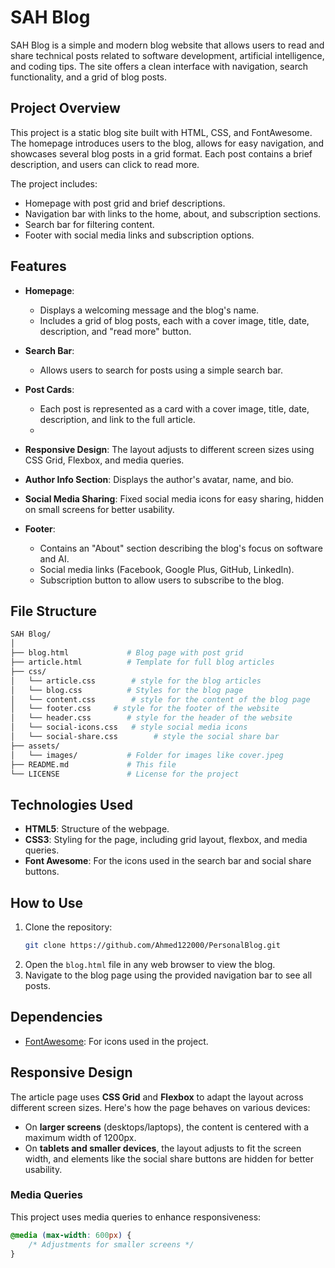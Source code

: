 
# SAH Blog

SAH Blog is a simple and modern blog website that allows users to read and share technical posts related to software development, artificial intelligence, and coding tips. The site offers a clean interface with navigation, search functionality, and a grid of blog posts.

## Project Overview

This project is a static blog site built with HTML, CSS, and FontAwesome. The homepage introduces users to the blog, allows for easy navigation, and showcases several blog posts in a grid format. Each post contains a brief description, and users can click to read more. 

The project includes:
- Homepage with post grid and brief descriptions.
- Navigation bar with links to the home, about, and subscription sections.
- Search bar for filtering content.
- Footer with social media links and subscription options.

## Features

- **Homepage**: 
  - Displays a welcoming message and the blog's name.
  - Includes a grid of blog posts, each with a cover image, title, date, description, and "read more" button.
  
- **Search Bar**: 
  - Allows users to search for posts using a simple search bar.
  
- **Post Cards**:
  - Each post is represented as a card with a cover image, title, date, description, and link to the full article.
  - 
- **Responsive Design**: The layout adjusts to different screen sizes using CSS Grid, Flexbox, and media queries.

- **Author Info Section**: Displays the author's avatar, name, and bio.

- **Social Media Sharing**: Fixed social media icons for easy sharing, hidden on small screens for better usability.

- **Footer**:
  - Contains an "About" section describing the blog's focus on software and AI.
  - Social media links (Facebook, Google Plus, GitHub, LinkedIn).
  - Subscription button to allow users to subscribe to the blog.

## File Structure

```bash
SAH Blog/
│
├── blog.html             # Blog page with post grid
├── article.html          # Template for full blog articles
├── css/
│   └── article.css        # style for the blog articles
│   └── blog.css          # Styles for the blog page
│   └── content.css        # style for the content of the blog page
│   └── footer.css 	   # style for the footer of the website
│   └── header.css        # style for the header of the website
│   └── social-icons.css   # style social media icons
│   └── social-share.css        # style the social share bar
├── assets/
│   └── images/           # Folder for images like cover.jpeg
├── README.md             # This file
└── LICENSE               # License for the project
```

## Technologies Used
- **HTML5**: Structure of the webpage.
- **CSS3**: Styling for the page, including grid layout, flexbox, and media queries.
- **Font Awesome**: For the icons used in the search bar and social share buttons.
  
## How to Use

1. Clone the repository:
    ```bash
    git clone https://github.com/Ahmed122000/PersonalBlog.git
    ```
2. Open the `blog.html` file in any web browser to view the blog.
3. Navigate to the blog page using the provided navigation bar to see all posts.

## Dependencies

- [FontAwesome](https://cdnjs.cloudflare.com/ajax/libs/font-awesome/4.7.0/css/font-awesome.min.css): For icons used in the project.
  

## Responsive Design

The article page uses **CSS Grid** and **Flexbox** to adapt the layout across different screen sizes. Here's how the page behaves on various devices:
- On **larger screens** (desktops/laptops), the content is centered with a maximum width of 1200px.
- On **tablets and smaller devices**, the layout adjusts to fit the screen width, and elements like the social share buttons are hidden for better usability.

### Media Queries

This project uses media queries to enhance responsiveness:
```css
@media (max-width: 600px) {
    /* Adjustments for smaller screens */
}
```
